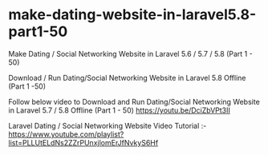 # make-dating-website-in-laravel5.8-part1-50
Make Dating / Social Networking Website in Laravel 5.6 / 5.7 / 5.8 (Part 1 - 50)

Download / Run Dating/Social Networking Website in Laravel 5.8 Offline (Part 1 -50)

Follow below video to Download and Run Dating/Social Networking Website in Laravel 5.7 / 5.8 Offline (Part 1 - 50)
https://youtu.be/DciZbVPt3II

Laravel Dating / Social Networking Website Video Tutorial :-https://www.youtube.com/playlist?list=PLLUtELdNs2ZZrPUnxjlomErJfNvkyS6Hf


